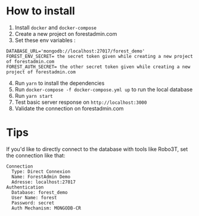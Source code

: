 # How to install

1. Install `docker` and `docker-compose`
2. Create a new project on forestadmin.com
3. Set these env variables :
```
DATABASE_URL='mongodb://localhost:27017/forest_demo'
FOREST_ENV_SECRET= the secret token given while creating a new project of forestadmin.com
FOREST_AUTH_SECRET= the other secret token given while creating a new project of forestadmin.com
```
4. Run `yarn` to install the dependencies 
5. Run `docker-compose -f docker-compose.yml up` to run the local database
6. Run `yarn start`
7. Test basic server response on `http://localhost:3000`
8. Validate the connection on forestadmin.com


# Tips

If you'd like to directly connect to the database with tools like Robo3T, set the connection like that:
```
Connection
  Type: Direct Connexion
  Name: ForestAdmin Demo
  Adresse: localhost:27017
Authentication
  Database: forest_demo
  User Name: forest 
  Password: secret
  Auth Mechanism: MONGODB-CR 
```
